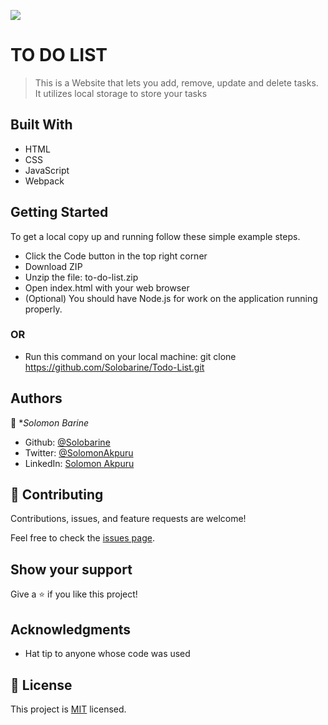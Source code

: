 ![](https://img.shields.io/badge/Microverse-blueviolet)

# TO DO LIST

> This is a Website that lets you add, remove, update and delete tasks. It utilizes local storage to store your tasks


## Built With

- HTML
- CSS
- JavaScript
- Webpack


## Getting Started

To get a local copy up and running follow these simple example steps.

* Click the Code button in the top right corner
* Download ZIP
* Unzip the file: to-do-list.zip
* Open index.html with your web browser
* (Optional) You should have Node.js for work on the application running properly.
### OR
* Run this command on your local machine: git clone https://github.com/Solobarine/Todo-List.git

## Authors

👤 **Solomon Barine*

* Github: [@Solobarine](https://github.com/Solobarine)                               
* Twitter: [@SolomonAkpuru](https://twitter.com/SolomonAkpuru)                       
* LinkedIn: [Solomon Akpuru](https://www.linkedin.com/mwlite/in/solomon-akpuru-17069b241)

## 🤝 Contributing

Contributions, issues, and feature requests are welcome!

Feel free to check the [issues page](../../issues/).

## Show your support

Give a ⭐️ if you like this project!

## Acknowledgments

- Hat tip to anyone whose code was used

## 📝 License

This project is [MIT](./LICENSE) licensed.
